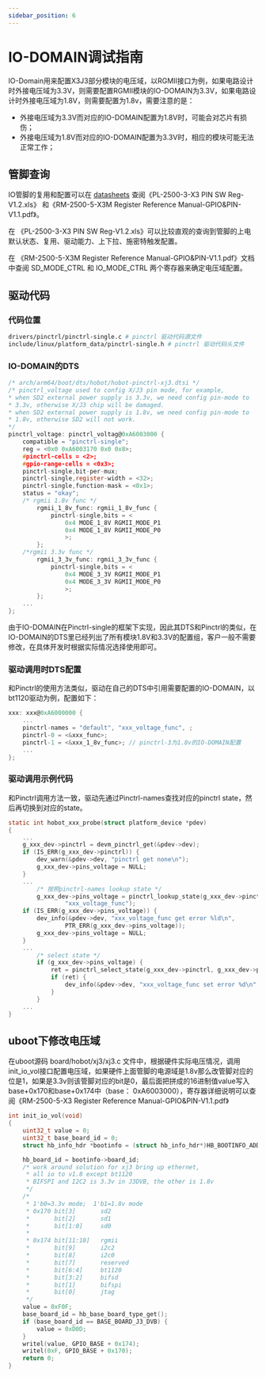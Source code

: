 ```yaml
---
sidebar_position: 6
---
```


# IO-DOMAIN调试指南

IO-Domain用来配置X3J3部分模块的电压域，以RGMII接口为例，如果电路设计时外接电压域为3.3V，则需要配置RGMII模块的IO-DOMAIN为3.3V，如果电路设计时外接电压域为1.8V，则需要配置为1.8v，需要注意的是：

-   外接电压域为3.3V而对应的IO-DOMAIN配置为1.8V时，可能会对芯片有损伤；
-   外接电压域为1.8V而对应的IO-DOMAIN配置为3.3V时，相应的模块可能无法正常工作；

## 管脚查询

IO管脚的复用和配置可以在 [datasheets](https://sunrise.horizon.cc/downloads/datasheets/) 查阅《PL-2500-3-X3 PIN SW Reg-V1.2.xls》 和《RM-2500-5-X3M Register Reference Manual-GPIO&PIN-V1.1.pdf》。

在 《PL-2500-3-X3 PIN SW Reg-V1.2.xls》可以比较直观的查询到管脚的上电默认状态、复用、驱动能力、上下拉、施密特触发配置。

在 《RM-2500-5-X3M Register Reference Manual-GPIO&PIN-V1.1.pdf》文档中查阅 SD_MODE_CTRL 和 IO_MODE_CTRL 两个寄存器来确定电压域配置。

## 驱动代码

### 代码位置

```bash
drivers/pinctrl/pinctrl-single.c # pinctrl 驱动代码源文件
include/linux/platform_data/pinctrl-single.h # pinctrl 驱动代码头文件
```

### IO-DOMAIN的DTS

```c
/* arch/arm64/boot/dts/hobot/hobot-pinctrl-xj3.dtsi */
/* pinctrl_voltage used to config X/J3 pin mode, for example,
* when SD2 external power supply is 3.3v, we need config pin-mode to
* 3.3v, otherwise X/J3 chip will be damaged.
* when SD2 external power supply is 1.8v, we need config pin-mode to
* 1.8v, otherwise SD2 will not work.
*/
pinctrl_voltage: pinctrl_voltag@0xA6003000 {
    compatible = "pinctrl-single";
    reg = <0x0 0xA6003170 0x0 0x8>;
    #pinctrl-cells = <2>;
    #gpio-range-cells = <0x3>;
    pinctrl-single,bit-per-mux;
    pinctrl-single,register-width = <32>;
    pinctrl-single,function-mask = <0x1>;
    status = "okay";
    /* rgmii 1.8v func */
        rgmii_1_8v_func: rgmii_1_8v_func {
            pinctrl-single,bits = <
                0x4 MODE_1_8V RGMII_MODE_P1
                0x4 MODE_1_8V RGMII_MODE_P0
                >;
        };
    /*rgmii 3.3v func */
        rgmii_3_3v_func: rgmii_3_3v_func {
            pinctrl-single,bits = <
                0x4 MODE_3_3V RGMII_MODE_P1
                0x4 MODE_3_3V RGMII_MODE_P0
                >;
        };
    ...
};
```

由于IO-DOMAIN在Pinctrl-single的框架下实现，因此其DTS和Pinctrl的类似，在IO-DOMAIN的DTS里已经列出了所有模块1.8V和3.3V的配置组，客户一般不需要修改，在具体开发时根据实际情况选择使用即可。

### 驱动调用时DTS配置

和Pinctrl的使用方法类似，驱动在自己的DTS中引用需要配置的IO-DOMAIN，以bt1120驱动为例，配置如下：

```c
xxx: xxx@0xA6000000 {
    ...
    pinctrl-names = "default", "xxx_voltage_func", ;
    pinctrl-0 = <&xxx_func>;
    pinctrl-1 = <&xxx_1_8v_func>; // pinctrl-3为1.8v的IO-DOMAIN配置
    ...
};
```

### 驱动调用示例代码

和Pinctrl调用方法一致，驱动先通过Pinctrl-names查找对应的pinctrl state，然后再切换到对应的state。

```c
static int hobot_xxx_probe(struct platform_device *pdev)
{
    ...
    g_xxx_dev->pinctrl = devm_pinctrl_get(&pdev->dev);
    if (IS_ERR(g_xxx_dev->pinctrl)) {
        dev_warn(&pdev->dev, "pinctrl get none\n");
        g_xxx_dev->pins_voltage = NULL;
    }
    ...
        /* 按照pinctrl-names lookup state */
        g_xxx_dev->pins_voltage = pinctrl_lookup_state(g_xxx_dev->pinctrl,
                "xxx_voltage_func");
    if (IS_ERR(g_xxx_dev->pins_voltage)) {
        dev_info(&pdev->dev, "xxx_voltage_func get error %ld\n",
                PTR_ERR(g_xxx_dev->pins_voltage));
        g_xxx_dev->pins_voltage = NULL;
    }
    ...
        /* select state */
        if (g_xxx_dev->pins_voltage) {
            ret = pinctrl_select_state(g_xxx_dev->pinctrl, g_xxx_dev->pins_voltage);
            if (ret) {
                dev_info(&pdev->dev, "xxx_voltage_func set error %d\n", ret);
            }
        }
    ...
}
```

## uboot下修改电压域

在uboot源码 board/hobot/xj3/xj3.c 文件中，根据硬件实际电压情况，调用init_io_vol接口配置电压域，如果硬件上面管脚的电源域是1.8v那么改管脚对应的位是1，如果是3.3v则该管脚对应的bit是0，最后面把拼成的16进制值value写入base+0x170和base+0x174中（base： 0xA6003000），寄存器详细说明可以查阅《RM-2500-5-X3 Register Reference Manual-GPIO&PIN-V1.1.pdf》

```c
int init_io_vol(void)
{
    uint32_t value = 0;
    uint32_t base_board_id = 0;
    struct hb_info_hdr *bootinfo = (struct hb_info_hdr*)HB_BOOTINFO_ADDR;

    hb_board_id = bootinfo->board_id;
    /* work around solution for xj3 bring up ethernet,
     * all io to v1.8 except bt1120
     * BIFSPI and I2C2 is 3.3v in J3DVB, the other is 1.8v
     */
    /*
     * 1'b0=3.3v mode;  1'b1=1.8v mode
     * 0x170 bit[3]       sd2
     *       bit[2]       sd1
     *       bit[1:0]     sd0
     *
     * 0x174 bit[11:10]   rgmii
     *       bit[9]       i2c2
     *       bit[8]       i2c0
     *       bit[7]       reserved
     *       bit[6:4]     bt1120
     *       bit[3:2]     bifsd
     *       bit[1]       bifspi
     *       bit[0]       jtag
     */
    value = 0xF0F;
    base_board_id = hb_base_board_type_get();
    if (base_board_id == BASE_BOARD_J3_DVB) {
        value = 0xD0D;
    }
    writel(value, GPIO_BASE + 0x174);
    writel(0xF, GPIO_BASE + 0x170);
    return 0;
}
```
